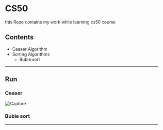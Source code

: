 # CS50
this Repo contains my work while learning cs50 course 

## Contents 
- Ceaser Algorithm
- Sorting Algorithms 
  + Buble sort 
  
  
---
## Run

### Ceaser
  ![Capture](https://user-images.githubusercontent.com/49106965/60903405-17026280-a226-11e9-84eb-789c4edcf9df.JPG)

### Buble sort 

---
